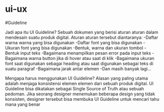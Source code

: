 # ui-ux

#Guideline

Jadi apa itu UI Guideline?
Sebuah dokumen yang berisi aturan aturan dalam mendesain suatu produk digital. Aturan aturan tersebut diantaranya:
-Daftar warna warna yang bisa digunakan
-Daftar font yang bisa digunakan
-Ukuran font yang bisa digunakan
-Bentuk, warna dan ukuran tombol
-Bentuk input teks
-Bagaimana menampilkan pesan error pada input teks
-Bagaimana warna button jika di hover atau saat di klik
-Bagaimana ukuran font saat digunakan sebagai heading atau saat digunakan sebagai teks di suatu paragraf
-Bagaimana jarak antar elemen
-Dan masih banyak lagi…

Mengapa harus menggunakan UI Guideline?
  Alasan yang paling utama adalah menjaga konsistensi elemen elemen dari sebuah produk digital.
UI Guideline bisa dikatakan sebagai Single Source of Truth atau sebuah pedoman.
Jika seorang designer menemukan beberapa design yang tidak konsisten, designer tersebut bisa membuka UI Guideline untuk mencari tahu mana yang benar

